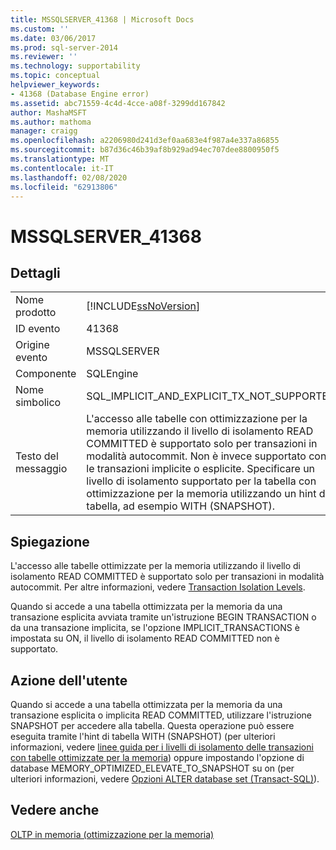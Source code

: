 ```yaml
---
title: MSSQLSERVER_41368 | Microsoft Docs
ms.custom: ''
ms.date: 03/06/2017
ms.prod: sql-server-2014
ms.reviewer: ''
ms.technology: supportability
ms.topic: conceptual
helpviewer_keywords:
- 41368 (Database Engine error)
ms.assetid: abc71559-4c4d-4cce-a08f-3299dd167842
author: MashaMSFT
ms.author: mathoma
manager: craigg
ms.openlocfilehash: a2206980d241d3ef0aa683e4f987a4e337a86855
ms.sourcegitcommit: b87d36c46b39af8b929ad94ec707dee8800950f5
ms.translationtype: MT
ms.contentlocale: it-IT
ms.lasthandoff: 02/08/2020
ms.locfileid: "62913806"
---
```

# <a name="mssqlserver_41368"></a>MSSQLSERVER_41368
    
## <a name="details"></a>Dettagli  
  
|||  
|-|-|  
|Nome prodotto|[!INCLUDE[ssNoVersion](../../includes/ssnoversion-md.md)]|  
|ID evento|41368|  
|Origine evento|MSSQLSERVER|  
|Componente|SQLEngine|  
|Nome simbolico|SQL_IMPLICIT_AND_EXPLICIT_TX_NOT_SUPPORTED|  
|Testo del messaggio|L'accesso alle tabelle con ottimizzazione per la memoria utilizzando il livello di isolamento READ COMMITTED è supportato solo per transazioni in modalità autocommit. Non è invece supportato con le transazioni implicite o esplicite. Specificare un livello di isolamento supportato per la tabella con ottimizzazione per la memoria utilizzando un hint di tabella, ad esempio WITH (SNAPSHOT).|  
  
## <a name="explanation"></a>Spiegazione  
 L'accesso alle tabelle ottimizzate per la memoria utilizzando il livello di isolamento READ COMMITTED è supportato solo per transazioni in modalità autocommit. Per altre informazioni, vedere [Transaction Isolation Levels](../../database-engine/transaction-isolation-levels.md).  
  
 Quando si accede a una tabella ottimizzata per la memoria da una transazione esplicita avviata tramite un'istruzione BEGIN TRANSACTION o da una transazione implicita, se l'opzione IMPLICIT_TRANSACTIONS è impostata su ON, il livello di isolamento READ COMMITTED non è supportato.  
  
## <a name="user-action"></a>Azione dell'utente  
 Quando si accede a una tabella ottimizzata per la memoria da una transazione esplicita o implicita READ COMMITTED, utilizzare l'istruzione SNAPSHOT per accedere alla tabella. Questa operazione può essere eseguita tramite l'hint di tabella WITH (SNAPSHOT) (per ulteriori informazioni, vedere [linee guida per i livelli di isolamento delle transazioni con tabelle ottimizzate per la memoria](../in-memory-oltp/memory-optimized-tables.md)) oppure impostando l'opzione di database MEMORY_OPTIMIZED_ELEVATE_TO_SNAPSHOT su on (per ulteriori informazioni, vedere [Opzioni ALTER database set &#40;Transact-SQL&#41;](/sql/t-sql/statements/alter-database-transact-sql-set-options)).  
  
## <a name="see-also"></a>Vedere anche  
 [OLTP in memoria &#40;ottimizzazione per la memoria&#41;](../in-memory-oltp/in-memory-oltp-in-memory-optimization.md)  
  
  
